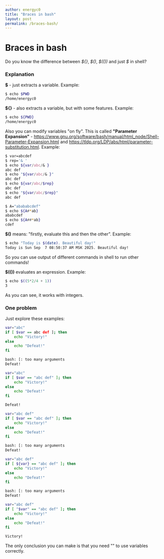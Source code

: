```yaml
---
author: energyc0
title: "Braces in bash"
layout: post
permalink: /braces-bash/
---
```


# Braces in bash
Do you know the difference between *\$\{\}*, *\$()*, *\$(())* and just *\$* in shell?

### Explanation
**\$** - just extracts a variable. Example:
```bash
$ echo $PWD 
/home/energyc0
```

**${}** - also extracts a variable, but with some features. Example:
```bash
$ echo ${PWD}
/home/energyc0
```
Also you can modify variables \"on fly\". This is called **"Parameter Expansion"** - <https://www.gnu.org/software/bash/manual/html_node/Shell-Parameter-Expansion.html> and <https://tldp.org/LDP/abs/html/parameter-substitution.html>. Example:
```bash
$ var=abcdef
$ rep='& '
$ echo ${var/abc/& }
abc def
$ echo "${var/abc/& }"
abc def
$ echo ${var/abc/$rep}
abc def
$ echo "${var/abc/$rep}"
abc def

$ A="abababcdef"
$ echo ${A#*ab}
ababcdef
$ echo ${A##*ab}
cdef
```

**\$\(\)** means: "firstly, evaluate this and then the other". Example:
```bash
$ echo "Today is $(date). Beautiful day!"
Today is Sun Sep  7 08:50:37 AM MSK 2025. Beautiful day!
```
So you can use output of different commands in shell to run other commands!

**\$\(\(\)\)** evaluates an expression. Example:
```bash
$ echo $((5*2/4 + 1))
3
```
As you can see, it works with integers.

### One problem
Just explore these examples:
```bash
var="abc"
if [ $var == abc def ]; then
    echo "Victory!"
else
    echo "Defeat!"
fi

bash: [: too many arguments
Defeat!
```
```bash
var="abc"
if [ $var == "abc def" ]; then
    echo "Victory!"
else
    echo "Defeat!"
fi

Defeat!
```
```bash
var="abc def"
if [ $var == "abc def" ]; then
    echo "Victory!"
else
    echo "Defeat!"
fi

bash: [: too many arguments
Defeat!
```
```bash
var="abc def"
if [ ${var} == "abc def" ]; then
    echo "Victory!"
else
    echo "Defeat!"
fi

bash: [: too many arguments
Defeat!
```
```bash
var="abc def"
if [ "$var" == "abc def" ]; then
    echo "Victory!"
else
    echo "Defeat!"
fi

Victory!
```
The only conclusion you can make is that you need "" to use variables correctly.